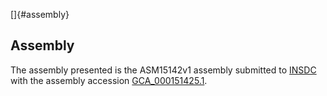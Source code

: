 []{#assembly}

Assembly
--------

The assembly presented is the ASM15142v1 assembly submitted to
[INSDC](http://www.insdc.org) with the assembly accession
[GCA\_000151425.1](http://www.ebi.ac.uk/ena/data/view/GCA_000151425.1).
